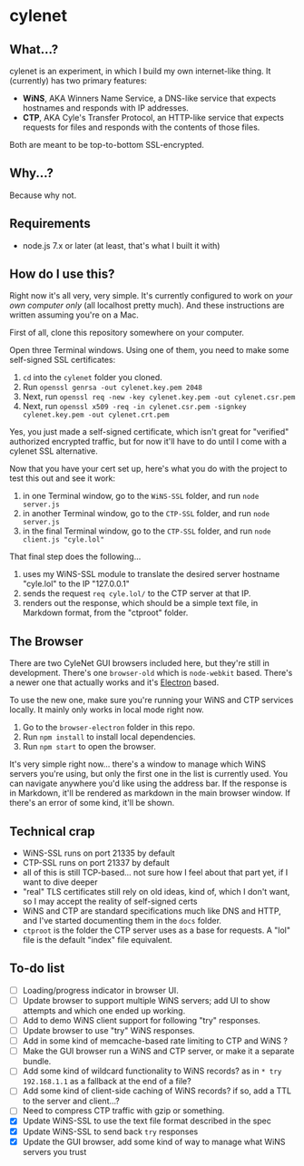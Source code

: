 # cylenet

## What...?

cylenet is an experiment, in which I build my own internet-like thing. It (currently) has two primary features:

- **WiNS**, AKA Winners Name Service, a DNS-like service that expects hostnames and responds with IP addresses.
- **CTP**, AKA Cyle's Transfer Protocol, an HTTP-like service that expects requests for files and responds with the contents of those files.

Both are meant to be top-to-bottom SSL-encrypted.

## Why...?

Because why not.

## Requirements

- node.js 7.x or later (at least, that's what I built it with)

## How do I use this?

Right now it's all very, very simple. It's currently configured to work on _your own computer only_ (all localhost pretty much). And these instructions are written assuming you're on a Mac.

First of all, clone this repository somewhere on your computer.

Open three Terminal windows. Using one of them, you need to make some self-signed SSL certificates:

1. `cd` into the `cylenet` folder you cloned.
1. Run `openssl genrsa -out cylenet.key.pem 2048`
1. Next, run `openssl req -new -key cylenet.key.pem -out cylenet.csr.pem`
1. Next, run `openssl x509 -req -in cylenet.csr.pem -signkey cylenet.key.pem -out cylenet.crt.pem`

Yes, you just made a self-signed certificate, which isn't great for "verified" authorized encrypted traffic, but for now it'll have to do until I come with a cylenet SSL alternative.

Now that you have your cert set up, here's what you do with the project to test this out and see it work:

1. in one Terminal window, go to the `WiNS-SSL` folder, and run `node server.js`
1. in another Terminal window, go to the `CTP-SSL` folder, and run `node server.js`
1. in the final Terminal window, go to the `CTP-SSL` folder, and run `node client.js "cyle.lol"`

That final step does the following...

1. uses my WiNS-SSL module to translate the desired server hostname "cyle.lol" to the IP "127.0.0.1"
1. sends the request `req cyle.lol/` to the CTP server at that IP.
1. renders out the response, which should be a simple text file, in Markdown format, from the "ctproot" folder.

## The Browser

There are two CyleNet GUI browsers included here, but they're still in development. There's one `browser-old` which is `node-webkit` based. There's a newer one that actually works and it's [Electron](http://electron.atom.io/) based.

To use the new one, make sure you're running your WiNS and CTP services locally. It mainly only works in local mode right now.

1. Go to the `browser-electron` folder in this repo.
1. Run `npm install` to install local dependencies.
1. Run `npm start` to open the browser.

It's very simple right now... there's a window to manage which WiNS servers you're using, but only the first one in the list is currently used. You can navigate anywhere you'd like using the address bar. If the response is in Markdown, it'll be rendered as markdown in the main browser window. If there's an error of some kind, it'll be shown.

## Technical crap

- WiNS-SSL runs on port 21335 by default
- CTP-SSL runs on port 21337 by default
- all of this is still TCP-based... not sure how I feel about that part yet, if I want to dive deeper
- "real" TLS certificates still rely on old ideas, kind of, which I don't want, so I may accept the reality of self-signed certs
- WiNS and CTP are standard specifications much like DNS and HTTP, and I've started documenting them in the `docs` folder.
- `ctproot` is the folder the CTP server uses as a base for requests. A "lol" file is the default "index" file equivalent.

## To-do list

- [ ] Loading/progress indicator in browser UI.
- [ ] Update browser to support multiple WiNS servers; add UI to show attempts and which one ended up working.
- [ ] Add to demo WiNS client support for following "try" responses.
- [ ] Update browser to use "try" WiNS responses.
- [ ] Add in some kind of memcache-based rate limiting to CTP and WiNS ?
- [ ] Make the GUI browser run a WiNS and CTP server, or make it a separate bundle.
- [ ] Add some kind of wildcard functionality to WiNS records? as in `* try 192.168.1.1` as a fallback at the end of a file?
- [ ] Add some kind of client-side caching of WiNS records? if so, add a TTL to the server and client...?
- [ ] Need to compress CTP traffic with gzip or something.
- [x] Update WiNS-SSL to use the text file format described in the spec
- [x] Update WiNS-SSL to send back `try` responses
- [x] Update the GUI browser, add some kind of way to manage what WiNS servers you trust

